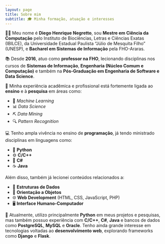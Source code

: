 ```yaml
---
layout: page
title: Sobre mim
subtitle: 🎓 Minha formação, atuação e interesses 
---
```


👨‍🏫 Meu nome é **Diego Henrique Negretto**, sou **Mestre em Ciência da Computação** pelo Instituto de Biociências, Letras e Ciências Exatas (IBILCE), da Universidade Estadual Paulista “Júlio de Mesquita Filho” (UNESP), e **Bacharel em Sistemas de Informação** pela FHO-Araras.  

📚 Desde **2016**, atuo como **professor na FHO**, lecionando disciplinas nos cursos de **Sistemas de Informação**, **Engenharia (Núcleo Comum e Computação)** e também na **Pós-Graduação em Engenharia de Software e Data Science**.  

🔬 Minha experiência acadêmica e profissional está fortemente ligada ao **ensino** e à **pesquisa** em áreas como:  
- 🤖 *Machine Learning*  
- 📊 *Data Science*  
- ⛏️ *Data Mining*  
- 🔍 *Pattern Recognition*  

💻 Tenho ampla vivência no ensino de **programação**, já tendo ministrado disciplinas em linguagens como:  
- 🐍 **Python**  
- ⚙️ **C/C++**  
- 💠 **C#**  
- ☕ **Java**  

Além disso, também já lecionei conteúdos relacionados a:  
- 📂 **Estruturas de Dados**  
- 🧩 **Orientação a Objetos**  
- 🌐 **Web Development** (HTML, CSS, JavaScript, PHP)  
- 🖥️ **Interface Humano-Computador**  

🚀 Atualmente, utilizo principalmente **Python** em meus projetos e pesquisas, mas também possuo experiência com **C/C++**, **C#**, **Java** e bancos de dados como **PostgreSQL**, **MySQL** e **Oracle**. Tenho ainda grande interesse em tecnologias voltadas ao **desenvolvimento web**, explorando frameworks como **Django** e **Flask**.  
